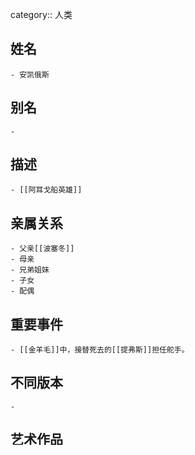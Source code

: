 category:: 人类
## 姓名
	- 安凯俄斯
## 别名
	-
## 描述
	- [[阿耳戈船英雄]]
## 亲属关系
	- 父亲[[波塞冬]]
	- 母亲
	- 兄弟姐妹
	- 子女
	- 配偶
## 重要事件
	- [[金羊毛]]中，接替死去的[[提弗斯]]担任舵手。
## 不同版本
	-
## 艺术作品
	-
## 后世引用
	-
